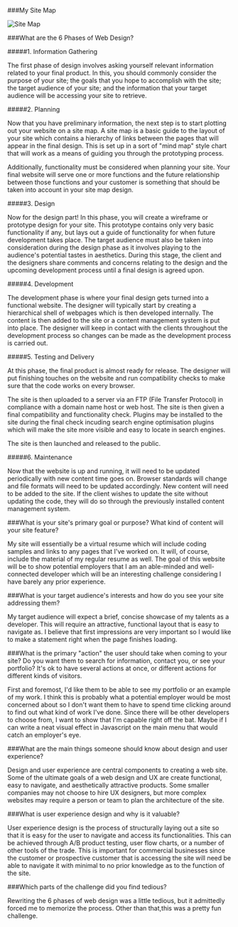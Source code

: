 ###My Site Map

![Site Map](/imgs/site-map.png)

###What are the 6 Phases of Web Design?

#####1. Information Gathering

The first phase of design involves asking yourself relevant information related to your final product. In this, you should commonly consider the purpose of your site; the goals that you hope to accomplish with the site; the target audience of your site; and the information that your target audience will be accessing your site to retrieve.

#####2. Planning

Now that you have preliminary information, the next step is to start plotting out your website on a site map. A site map is a basic guide to the layout of your site which contains a hierarchy of links between the pages that will appear in the final design. This is set up in a sort of "mind map" style chart that will work as a means of guiding you through the prototyping process.

Additionally, functionality must be considered when planning your site. Your final website will serve one or more functions and the future relationship between those functions and your customer is something that should be taken into account in your site map design.

#####3. Design

Now for the design part! In this phase, you will create a wireframe or prototype design for your site. This prototype contains only very basic functionality if any, but lays out a guide of functionality for when future development takes place. The target audience must also be taken into consideration during the design phase as it involves playing to the audience's potential tastes in aesthetics. During this stage, the client and the designers share comments and concerns relating to the design and the upcoming development process until a final design is agreed upon.

#####4. Development

The development phase is where your final design gets turned into a functional website. The designer will typically start by creating a hierarchical shell of webpages which is then developed internally. The content is then added to the site or a content management system is put into place. The designer will keep in contact with the clients throughout the development process so changes can be made as the development process is carried out.

#####5. Testing and Delivery

At this phase, the final product is almost ready for release. The designer will put finishing touches on the website and run compatibility checks to make sure that the code works on every browser.

The site is then uploaded to a server via an FTP (File Transfer Protocol) in compliance with a domain name host or web host. The site is then given a final compatibility and functionality check. Plugins may be installed to the site during the final check incuding search engine optimisation plugins which will make the site more visible and easy to locate in search engines.

The site is then launched and released to the public.

#####6. Maintenance

Now that the website is up and running, it will need to be updated periodically with new content time goes on. Browser standards will change and file formats will need to be updated accordingly. New content will need to be added to the site. If the client wishes to update the site without updating the code, they will do so through the previously installed content management system.

###What is your site's primary goal or purpose? What kind of content will your site feature?

My site will essentially be a virtual resume which will include coding samples and links to any pages that I've worked on. It will, of course, include the material of my regular resume as well. The goal of this website will be to show potential employers that I am an able-minded and well-connected developer which will be an interesting challenge considering I have barely any prior experience.


###What is your target audience's interests and how do you see your site addressing them?	

My target audience will expect a brief, concise showcase of my talents as a developer. This will require an attractive, functional layout that is easy to navigate as. I believe that first impressions are very important so I would like to make a statement right when the page finishes loading.


###What is the primary "action" the user should take when coming to your site? Do you want them to search for information, contact you, or see your portfolio? It's ok to have several actions at once, or different actions for different kinds of visitors.

First and foremost, I'd like them to be able to see my portfolio or an example of my work. I think this is probably what a potential employer would be most concerned about so I don't want them to have to spend time clicking around to find out what kind of work I've done. Since there will be other developers to choose from, I want to show that I'm capable right off the bat. Maybe if I can write a neat visual effect in Javascript on the main menu that would catch an employer's eye. 


###What are the main things someone should know about design and user experience?

Design and user experience are central components to creating a web site. Some of the ultimate goals of a web design and UX are create functional, easy to navigate, and aesthetically attractive products. Some smaller companies may not choose to hire UX designers, but more complex websites may require a person or team to plan the architecture of the site. 

###What is user experience design and why is it valuable? 

User experience design is the process of structurally laying out a site so that it is easy for the user to navigate and access its functionalities. This can be achieved through A/B product testing, user flow charts, or a number of other tools of the trade. This is important for commercial businesses since the customer or prospective customer that is accessing the site will need be able to navigate it with minimal to no prior knowledge as to the function of the site.


###Which parts of the challenge did you find tedious?

Rewriting the 6 phases of web design was a little tedious, but it admittedly forced me to memorize the process. Other than that,this was a pretty fun challenge.

